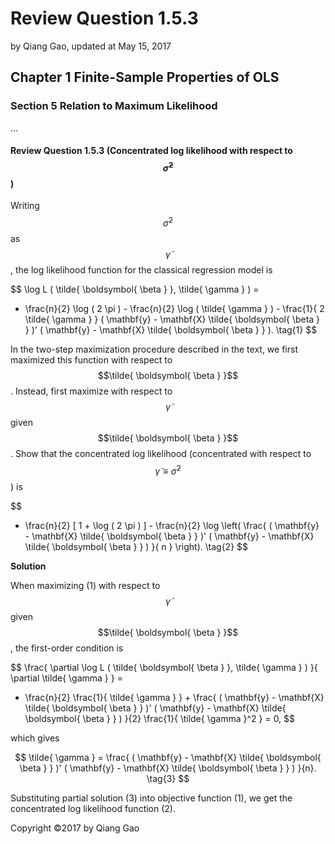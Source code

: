 # Review Question 1.5.3

by Qiang Gao, updated at May 15, 2017

## Chapter 1 Finite-Sample Properties of OLS

### Section 5 Relation to Maximum Likelihood

...

#### Review Question 1.5.3 \(Concentrated log likelihood with respect to $$\tilde{ \sigma }^2$$\)

Writing $$\tilde{ \sigma }^2$$ as $$\tilde{ \gamma }$$, the log likelihood function for the classical regression model is

$$
\log L ( \tilde{ \boldsymbol{ \beta } }, \tilde{ \gamma } ) =
- \frac{n}{2} \log ( 2 \pi ) -
\frac{n}{2} \log ( \tilde{ \gamma } ) -
\frac{1}{ 2 \tilde{ \gamma } }
( \mathbf{y} - \mathbf{X} \tilde{ \boldsymbol{ \beta } } )'
( \mathbf{y} - \mathbf{X} \tilde{ \boldsymbol{ \beta } } ).
\tag{1}
$$

In the two-step maximization procedure described in the text, we first maximized this function with respect to $$\tilde{ \boldsymbol{ \beta } }$$. Instead, first maximize with respect to $$\tilde{ \gamma }$$ given $$\tilde{ \boldsymbol{ \beta } }$$. Show that the concentrated log likelihood \(concentrated with respect to $$\tilde{ \gamma } \equiv \tilde{ \sigma }^2$$\) is

$$
- \frac{n}{2} [ 1 + \log ( 2 \pi ) ] - \frac{n}{2} \log \left(
\frac{ ( \mathbf{y} - \mathbf{X} \tilde{ \boldsymbol{ \beta } } )'
( \mathbf{y} - \mathbf{X} \tilde{ \boldsymbol{ \beta } } ) }{ n }
\right).
\tag{2}
$$

**Solution**

When maximizing \(1\) with respect to $$\tilde{ \gamma }$$ given $$\tilde{ \boldsymbol{ \beta } }$$, the first-order condition is

$$
\frac{ \partial \log L ( \tilde{ \boldsymbol{ \beta } }, \tilde{ \gamma } ) }{ \partial \tilde{ \gamma } } =
- \frac{n}{2} \frac{1}{ \tilde{ \gamma } } + \frac{
( \mathbf{y} - \mathbf{X} \tilde{ \boldsymbol{ \beta } } )'
( \mathbf{y} - \mathbf{X} \tilde{ \boldsymbol{ \beta } } ) }{2}
\frac{1}{ \tilde{ \gamma }^2 } = 0,
$$

which gives

$$
\tilde{ \gamma } = \frac{ 
( \mathbf{y} - \mathbf{X} \tilde{ \boldsymbol{ \beta } } )'
( \mathbf{y} - \mathbf{X} \tilde{ \boldsymbol{ \beta } } ) }{n}.
\tag{3}
$$

Substituting partial solution \(3\) into objective function \(1\), we get the concentrated log likelihood function \(2\).

Copyright ©2017 by Qiang Gao

